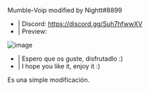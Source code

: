 Mumble-Voip modified by Nightt#8899

- | Discord: https://discord.gg/Suh7hfwwXV
- | Preview:

![image](https://user-images.githubusercontent.com/101990128/160215930-db750383-390a-476d-b66b-23ca76439230.png)

- | Espero que os guste, disfrutadlo :)
- | I hope you like it, enjoy it :)

Es una simple modificación.
